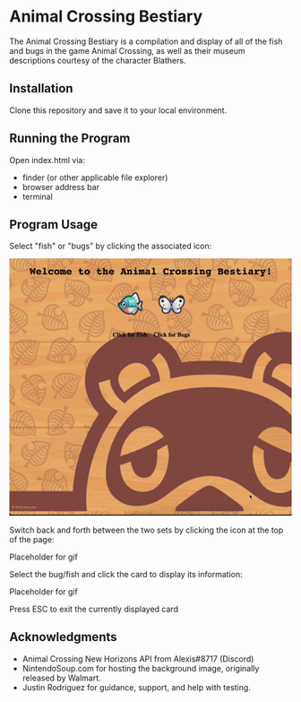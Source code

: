 # Animal Crossing Bestiary

The Animal Crossing Bestiary is a compilation and display of all of the fish and bugs in the game Animal Crossing, as well as their museum descriptions courtesy of the character Blathers.

## Installation

Clone this repository and save it to your local environment.

## Running the Program

Open index.html via:
- finder (or other applicable file explorer)
- browser address bar
- terminal

## Program Usage

Select "fish" or "bugs" by clicking the associated icon:

![Landing Page](https://github.com/gasparericmartin/phase-1-project/blob/main/README-assets/landing-page.gif?raw=true)

Switch back and forth between the two sets by clicking the icon at the top of the page:

Placeholder for gif

Select the bug/fish and click the card to display its information:

Placeholder for gif

Press ESC to exit the currently displayed card

## Acknowledgments

- Animal Crossing New Horizons API from Alexis#8717 (Discord)
- NintendoSoup.com for hosting the background image, originally released by Walmart.
- Justin Rodriguez for guidance, support, and help with testing.
